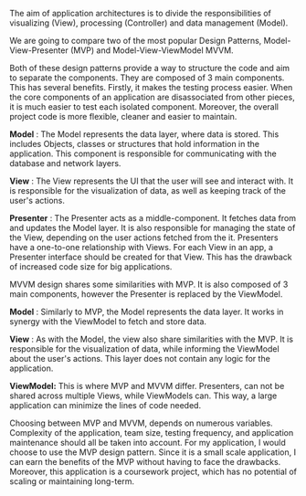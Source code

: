 The aim of application architectures is to divide the responsibilities of visualizing (View), processing (Controller) and data management (Model).

We are going to compare two of the most popular Design Patterns, Model-View-Presenter (MVP) and Model-View-ViewModel MVVM.

Both of these design patterns provide a way to structure the code and aim to separate the components. They are composed of 3 main components. This has several benefits.
 Firstly, it makes the testing process easier. When the core components of an application are disassociated from other pieces, it is much easier to test each isolated component.
 Moreover, the overall project code is more flexible, cleaner and easier to maintain.

**Model** : The Model represents the data layer, where data is stored. This includes Objects, classes or structures that hold information in the application. This component is responsible for communicating with the database and network layers.

**View** : The View represents the UI that the user will see and interact with. It is responsible for the visualization of data, as well as keeping track of the user&#39;s actions.

**Presenter** : The Presenter acts as a middle-component. It fetches data from and updates the Model layer. It is also responsible for managing the state of the View, depending on the user actions fetched from the it. Presenters have a one-to-one relationship with Views. For each View in an app, a Presenter interface should be created for that View. This has the drawback of increased code size for big applications.

MVVM design shares some similarities with MVP. It is also composed of 3 main components, however the Presenter is replaced by the ViewModel.

**Model** : Similarly to MVP, the Model represents the data layer. It works in synergy with the ViewModel to fetch and store data.

**View** : As with the Model, the view also share similarities with the MVP. It is responsible for the visualization of data, while informing the ViewModel about the user&#39;s actions. This layer does not contain any logic for the application.

**ViewModel:** This is where MVP and MVVM differ. Presenters, can not be shared across multiple Views, while ViewModels can. This way, a large application can minimize the lines of code needed.

Choosing between MVP and MVVM, depends on numerous variables. Complexity of the application, team size, testing frequency, and application maintenance should all be taken into account. For my application, I would choose to use the MVP design pattern. Since it is a small scale application, I can earn the benefits of the MVP without having to face the drawbacks. Moreover, this application is a coursework project, which has no potential of scaling or maintaining long-term.
